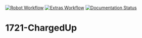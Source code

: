 [![Robot Workflow](https://github.com/FRC-1721/1721-ChargedUp/actions/workflows/build-workflow.yml/badge.svg)](https://github.com/FRC-1721/1721-ChargedUp/actions/workflows/build-workflow.yml)
[![Extras Workflow](https://github.com/FRC-1721/1721-ChargedUp/actions/workflows/extras-workflow.yml/badge.svg)](https://github.com/FRC-1721/1721-ChargedUp/actions/workflows/extras-workflow.yml)
[![Documentation Status](https://readthedocs.org/projects/1721-chargedup/badge/?version=latest)](https://1721-chargedup.readthedocs.io/en/latest/?badge=latest)

# 1721-ChargedUp
